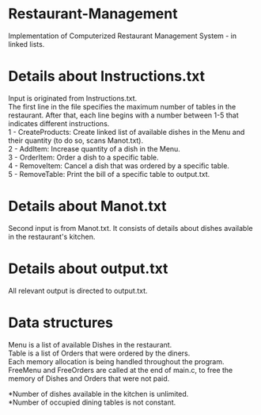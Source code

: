 # Restaurant-Management
Implementation of Computerized Restaurant Management System - in linked lists.  

# Details about Instructions.txt
Input is originated from Instructions.txt.  
The first line in the file specifies the maximum number of tables in the restaurant.
After that, each line begins with a number between 1-5 that indicates different instructions.  
1 - CreateProducts: Create linked list of available dishes in the Menu and their quantity (to do so, scans Manot.txt).  
2 - AddItem: Increase quantity of a dish in the Menu.  
3 - OrderItem: Order a dish to a specific table.  
4 - RemoveItem: Cancel a dish that was ordered by a specific table.  
5 - RemoveTable: Print the bill of a specific table to output.txt.  

# Details about Manot.txt
Second input is from Manot.txt. It consists of details about dishes available in the restaurant's kitchen.   

# Details about output.txt
All relevant output is directed to output.txt.  

# Data structures
Menu is a list of available Dishes in the restaurant.  
Table is a list of Orders that were ordered by the diners.  
Each memory allocation is being handled throughout the program.  
FreeMenu and FreeOrders are called at the end of main.c, to free the memory of Dishes and Orders that were not paid.  

*Number of dishes available in the kitchen is unlimited.  
*Number of occupied dining tables is not constant.  
